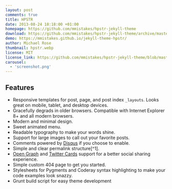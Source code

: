 ```yaml
---
layout: post
comments: true
title: HPSTR
date: 2013-08-24 18:18:00 +01:00
homepage: https://github.com/mmistakes/hpstr-jekyll-theme
download: https://github.com/mmistakes/hpstr-jekyll-theme/archive/master.zip
demo: https://mmistakes.github.io/jekyll-theme-hpstr/
author: Michael Rose
thumbnail: hpstr.webp
license: MIT
license_link: https://github.com/mmistakes/hpstr-jekyll-theme/blob/master/LICENSE
carousel:
  - 'screenshot.png'
---
```


## Features

* Responsive templates for post, page, and post index `_layouts`. Looks great on mobile, tablet, and desktop devices.
* Gracefully degrads in older browsers. Compatible with Internet Explorer 8+ and all modern browsers.
* Modern and minimal design.
* Sweet animated menu.
* Readable typography to make your words shine.
* Support for large images to call out your favorite posts.
* Comments powered by [Disqus](https://disqus.com) if you choose to enable.
* Simple and clear permalink structure[^1].
* [Open Graph](https://developers.facebook.com/docs/opengraph/) and [Twitter Cards](https://dev.twitter.com/docs/cards) support for a better social sharing experience.
* Simple custom 404 page to get you started.
* Stylesheets for Pygments and Coderay syntax highlighting to make your code examples look snazzy.
* Grunt build script for easy theme development
